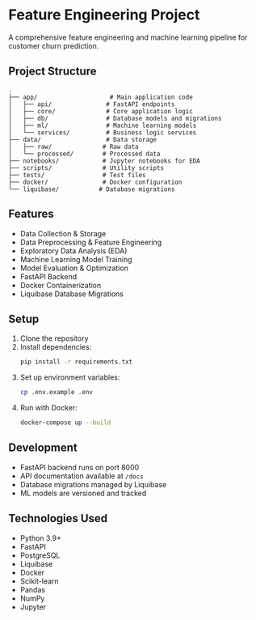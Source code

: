 # Feature Engineering Project

A comprehensive feature engineering and machine learning pipeline for customer churn prediction.

## Project Structure

```
.
├── app/                    # Main application code
│   ├── api/               # FastAPI endpoints
│   ├── core/              # Core application logic
│   ├── db/                # Database models and migrations
│   ├── ml/                # Machine learning models
│   └── services/          # Business logic services
├── data/                  # Data storage
│   ├── raw/              # Raw data
│   └── processed/        # Processed data
├── notebooks/            # Jupyter notebooks for EDA
├── scripts/              # Utility scripts
├── tests/                # Test files
├── docker/               # Docker configuration
└── liquibase/           # Database migrations
```

## Features

- Data Collection & Storage
- Data Preprocessing & Feature Engineering
- Exploratory Data Analysis (EDA)
- Machine Learning Model Training
- Model Evaluation & Optimization
- FastAPI Backend
- Docker Containerization
- Liquibase Database Migrations

## Setup

1. Clone the repository
2. Install dependencies:
   ```bash
   pip install -r requirements.txt
   ```
3. Set up environment variables:
   ```bash
   cp .env.example .env
   ```
4. Run with Docker:
   ```bash
   docker-compose up --build
   ```

## Development

- FastAPI backend runs on port 8000
- API documentation available at `/docs`
- Database migrations managed by Liquibase
- ML models are versioned and tracked

## Technologies Used

- Python 3.9+
- FastAPI
- PostgreSQL
- Liquibase
- Docker
- Scikit-learn
- Pandas
- NumPy
- Jupyter
